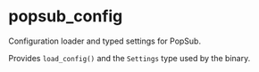 # popsub_config

Configuration loader and typed settings for PopSub.

Provides `load_config()` and the `Settings` type used by the binary.
